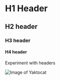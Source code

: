 # H1 Header
## H2 header
### H3 header
#### H4 header

Experiment with headers

![Image of Yaktocat](https://octodex.github.com/images/yaktocat.png)

